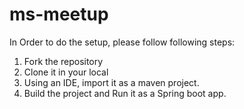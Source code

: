 # ms-meetup
In Order to do the setup, please follow following steps:
1. Fork the repository
2. Clone it in your local 
3. Using an IDE, import it as a maven project.
4. Build the project and Run it as a Spring boot app.
